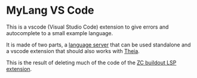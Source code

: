 # MyLang VS Code

This is a vscode (Visual Studio Code) extension to give errors and autocomplete to a small example language.

It is made of two parts, a [language server](./server/README.md) that can be used standalone and a vscode extension that should also works with [Theia](https://github.com/eclipse-theia/theia).

This is the result of deleting much of the code of the [ZC buildout LSP extension](https://github.com/perrinjerome/vscode-zc-buildout/).

